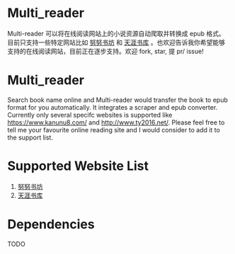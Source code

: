 # Multi_reader

Multi-reader 可以将在线阅读网站上的小说资源自动爬取并转换成 epub 格式。目前只支持一些特定网站比如 [努努书坊](https://www.kanunu8.com/) 和 [天涯书库](http://www.ty2016.net/) 。也欢迎告诉我你希望能够支持的在线阅读网站，目前正在逐步支持。欢迎 fork, star, 提 pr/ issue!


# Multi_reader 

Search book name online and Multi-reader would transfer the book to epub format for you automatically. It integrates a scraper and epub converter. Currently only several specifc websites is supported like https://www.kanunu8.com/ and http://www.ty2016.net/. Please feel free to tell me your favourite online reading site and I would consider to add it to the support list.


# Supported Website List
1. [努努书坊](https://www.kanunu8.com/)
2. [天涯书库](http://www.ty2016.net/)


# Dependencies
TODO
